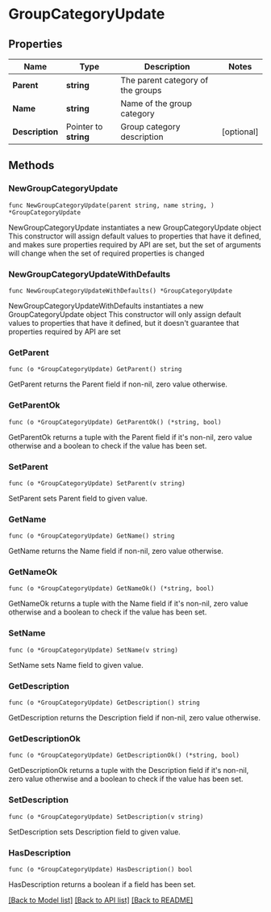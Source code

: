 # GroupCategoryUpdate

## Properties

Name | Type | Description | Notes
------------ | ------------- | ------------- | -------------
**Parent** | **string** | The parent category of the groups | 
**Name** | **string** | Name of the group category | 
**Description** | Pointer to **string** | Group category description | [optional] 

## Methods

### NewGroupCategoryUpdate

`func NewGroupCategoryUpdate(parent string, name string, ) *GroupCategoryUpdate`

NewGroupCategoryUpdate instantiates a new GroupCategoryUpdate object
This constructor will assign default values to properties that have it defined,
and makes sure properties required by API are set, but the set of arguments
will change when the set of required properties is changed

### NewGroupCategoryUpdateWithDefaults

`func NewGroupCategoryUpdateWithDefaults() *GroupCategoryUpdate`

NewGroupCategoryUpdateWithDefaults instantiates a new GroupCategoryUpdate object
This constructor will only assign default values to properties that have it defined,
but it doesn't guarantee that properties required by API are set

### GetParent

`func (o *GroupCategoryUpdate) GetParent() string`

GetParent returns the Parent field if non-nil, zero value otherwise.

### GetParentOk

`func (o *GroupCategoryUpdate) GetParentOk() (*string, bool)`

GetParentOk returns a tuple with the Parent field if it's non-nil, zero value otherwise
and a boolean to check if the value has been set.

### SetParent

`func (o *GroupCategoryUpdate) SetParent(v string)`

SetParent sets Parent field to given value.


### GetName

`func (o *GroupCategoryUpdate) GetName() string`

GetName returns the Name field if non-nil, zero value otherwise.

### GetNameOk

`func (o *GroupCategoryUpdate) GetNameOk() (*string, bool)`

GetNameOk returns a tuple with the Name field if it's non-nil, zero value otherwise
and a boolean to check if the value has been set.

### SetName

`func (o *GroupCategoryUpdate) SetName(v string)`

SetName sets Name field to given value.


### GetDescription

`func (o *GroupCategoryUpdate) GetDescription() string`

GetDescription returns the Description field if non-nil, zero value otherwise.

### GetDescriptionOk

`func (o *GroupCategoryUpdate) GetDescriptionOk() (*string, bool)`

GetDescriptionOk returns a tuple with the Description field if it's non-nil, zero value otherwise
and a boolean to check if the value has been set.

### SetDescription

`func (o *GroupCategoryUpdate) SetDescription(v string)`

SetDescription sets Description field to given value.

### HasDescription

`func (o *GroupCategoryUpdate) HasDescription() bool`

HasDescription returns a boolean if a field has been set.


[[Back to Model list]](../README.md#documentation-for-models) [[Back to API list]](../README.md#documentation-for-api-endpoints) [[Back to README]](../README.md)


